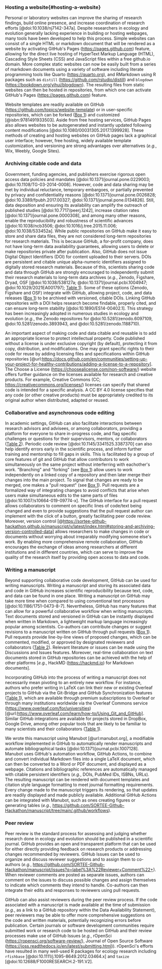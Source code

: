 <!--## GitHub in EcoEvo examples (Part 2)-->

### Hosting a website{#hosting-a-website}

<!--*Contributors to this section: Rob Crystal-Ornelas, Emma Hudgins*   -->
Personal or laboratory websites can improve the sharing of research findings, build online presence, and increase coordination of research efforts [@doi:10.1038/nj7142-347a].
Despite researchers in ecology and evolution generally lacking experience in building or hosting webpages, many tools have been developed to help this process. 
Simple websites can consist of a single HTML or markdown document that will be rendered as a website by activating GitHub's Pages (<https://pages.github.com>) feature, allowing for the direct live hosting of HyperText Markup Language (HTML), Cascading Style Sheets (CSS) and JavaScript files within a free github.io domain. 
More complex static websites can now be easily built from a series of markdown documents using a variety of software including literate programming tools like Quarto (<https://quarto.org>), and RMarkdown using R packages such as `distill` (<https://github.com/rstudio/distill>) and `blogdown` (<https://bookdown.org/yihui/blogdown>).
The resulting files from static websites can then be hosted in repositories, from which one can activate GitHub's Pages (<https://pages.github.com>) feature.

Website templates are readily available on GitHub (<https://github.com/topics/website-template>) or in user-specific repositories, which can be forked ([Box 1](#definitions)) and customized [@isbn:9781491933503].
Aside from free hosting services, GitHub Pages also allows websites to be autogenerated and instantly updated following content modifications [@doi:10.1080/00031305.2017.1399928].
These methods of creating and hosting websites on GitHub pages lack a graphical user interface; however, free hosting, widely available template customization, and versioning are strong advantages over alternatives (*e.g.*, Wix, Weebly, Google Sites).

### Archiving citable code and data

<!--*Contributors to this section: Rob Crystal-Ornelas, Emma Hudgins, Dylan Gomes, PHPB*-->

Government, funding agencies, and publishers exercise rigorous open access data policies and mandates [@doi:10.1371/journal.pone.0229003; @doi:10.1108/TG-03-2014-0008].
However, code and data sharing may be met by individual reluctance, temporary embargoes, or partially prevented by privacy and confidentiality reasons [@doi:10.1371/journal.pone.0026828; @doi:10.3389/fpubh.2017.00327; @doi:10.1371/journal.pone.0134826].
Still, data deposition and ensuring its availability can amplify the outreach of published studies [@doi:10.7717/peerj.1242], increase citation rates [@doi:10.1371/journal.pone.0000308], and among many other reasons, enable the reproducibility and robustness of scientific advances [@doi:10.1038/ncb3506; @doi:10.1016/j.tree.2015.11.006; @doi:10.1038/533452a].
While public repositories on GitHub make it easy to store and share data files, they are not considered long-term repositories for research materials.
This is because GitHub, a for-profit company, does not have long-term data availability guarantees, allowing users to delete or make repositories private after publication.
Also, GitHub does not issue Digital Object Identifiers (DOI) for content uploaded to their servers.
DOIs are persistent and citable unique alpha-numeric identifiers assigned to digitally stored research materials.
Because of this, scientists sharing code and data through GitHub are strongly encouraged to independently submit their research materials to long-term data archives (_e.g._, Zenodo, Figshare, Dryad, OSF [@doi:10.1038/538127a; @doi:10.1371/journal.pcbi.1004947; @doi:10.1029/2021EA001797]; [Table 1](#tbl:compare)).
Some of these options (Zenodo, Figshare and OSF) integrate with GitHub, allowing project, code, and data releases ([Box 1](#definitions)) to be archived with versioned, citable DOIs.
Linking GitHub repositories with a DOI helps research become findable, properly cited, and can ensure long-term stability [@doi:10.1890/ES14-00402.1].
This strategy has been increasingly adopted in numerous studies in ecology and evolution (_e.g._, the Zenodo repositores for @doi:10.5281/zenodo.6097109, @doi:10.5281/zenodo.3893943, and @doi:10.5281/zenodo.1188710).

An important aspect of making code and data citable and reusable is to add an appropriate license to protect intellectual property.
Code published without a license is under exclusive copyright (by default), protecting it from copy, distribution, and modifications.
One may grant specific rights to their code for reuse by adding licensing files and specifications within GitHub repositories [@url:https://docs.github.com/en/communities/setting-up-your-project-for-healthy-contributions/adding-a-license-to-a-repository].
The Choose a License (<https://choosealicense.com/non-software/>) website offers further guidance on the licenses available for research and creative products.
For example, Creative Commons (CC; <https://creativecommons.org/licenses/>) licenses can specify that shared code is intended for a specific analysis.
A CC BY 4.0 license specifies that any code (or other creative products) must be appropriately credited to its original author when distributed, adapted or reused.


### Collaborative and asynchronous code editing

<!--*Contributors to this section: Kaitlyn Gaynor, Rob Crystal-Ornelas, Ali, Allison Binley*-->

<!-- I think I accidentally added more jargon, but I feel like this section is really important to get right. I'd be open to leaving all the GitHub jargon out and simply citing a source on this instead.  -->

In academic settings, GitHub can also facilitate interactions between research advisors and advisees, or among collaborators, providing a platform for everyone to share in-progress code, and flag specific challenges or questions for their supervisors, mentors, or collaborators ([Table 2](#tbl:roles)).
Periodic code review [@doi:10.1145/3341525.3387370] can also help identify errors early in the scientific process, and inform further training and mentorship to fill gaps in skills.
This is facilitated by a group of core features of git and GitHub that allow contributors to work simultaneously on the same project without interferring with eachother's work.
"Branching" and "forking" (see [Box 1](#definitions)) allow users to work independently on a linked copy of a repository and then later merge their changes into the main project. 
To signal that changes are ready to be merged, one makes a "pull request" (see [Box 1](#definitions)).
Pull requests are a formalized way of integrating changes to avoid conflicts that arise when users make simultaneous edits to the same parts of files [@doi:10.1007/s10664-019-09774-x]. 
The GitHub interface for a pull request allows collaborators to comment on specific lines of code/text being changed and even to provide suggestions that the pull request author can implement with the click of a button, greatly facilitating peer code review.
Moreover, version control [@https://sortee-github-hackathon.github.io/manuscript/v/latest/index.html#storing-and-archiving-version-controlled-data] allows researchers to make changes in code or documents without worrying about irreparably modifying someone else's work.
By enabling more comprehensive remote collaboration, GitHub encourages the exchange of ideas among researchers at different institutions and in different countries, which can serve to improve the quality of the research itself by providing open access to data and code.


### Writing a manuscript

<!--*contributors to this section:* Emma J. Hudgins, Katherine Hébert-->

Beyond supporting collaborative code development, GitHub can be used for writing manuscripts.
Writing a manuscript and storing its associated data and code in GitHub increases scientific reproducibility because text, code, and data can be found in one place.
Writing a manuscript on GitHub may take more time when compared to using conventional text processors [@doi:10.1186/1751-0473-8-7].
Nevertheless, GitHub has many features that can allow for a powerful collaborative workflow when writing manuscripts.
Text documents stored and versioned in GitHub can be instantly displayed when written in Markdown, a lightweight markup language increasingly popular among scientists. Co-authors can contribute changes or suggest revisions to a manuscript written on GitHub through pull requests ([Box 1](#definitions)).
Pull requests provide line-by-line views of proposed changes, which can be commented, modified, or approved by designated reviewers and collaborators ([Table 2](#tbl:roles)).
Relevant literature or issues can be made using the Discussions and Issues features.
Moreover, real-time collaboration on text documents stored in GitHub repositories can be achieved with the help of other platforms [_e.g._, HackMD (<https://hackmd.io>) for Markdown documents]. 

Incorporating GitHub into the process of writing a manuscript does not necessarily mean pivoting to an entirely new workflow. 
For instance, authors who prefer writing in LaTeX can link their new or existing Overleaf projects to GitHub via the Git-Bridge and GitHub Synchronization features ([Table 1](#tbl:compare)), which are available through premium subscriptions to Overleaf or through many institutions worldwide via the Overleaf Commons service (<https://www.overleaf.com/for/universities>) [@url:https://www.overleaf.com/learn/how-to/Using_Git_and_GitHub]. 
Similar GitHub integrations are available for projects stored in DropBox, Google Drive, among other popular tools that are likely to be familiar to many scientists and their collaborators ([Table 1](#tbl:compare)).

We wrote this manuscript using Manubot [@url:manubot.org], a modifiable workflow implemented in GitHub to automatically render manuscripts and automate bibliographical tasks [@doi:10.1371/journal.pcbi.1007128].
Manubot uses GitHub's automation workflow, GitHub Actions, to combine and convert individual Markdown files into a single LaTeX document, which can then be converted to a Word or PDF document, and displayed as a webpage.
Citations and bibliographic references are automatically managed with citable persistent identifiers (_e.g._, DOIs, PubMed IDs, ISBNs, URLs).
The resulting manuscript can be rendered with document templates and citation style language formatting to meet journal formatting requirements.
Every change made to the manuscript triggers its rendering, so that updates are readily displayed and made publicly available.
Additional GitHub Actions can be integrated with Manubot, such as ones creating figures or generating tables (_e.g._, <https://github.com/SORTEE-Github-Hackathon/manuscript/tree/main/.github/workflows>).

### Peer review

<!--*contributors to this section:* Eric R. Scott-->

Peer review is the standard process for assessing and judging whether research done in ecology and evolution should be published in a scientific journal.
GitHub provides an open and transparent platform that can be used for either directly providing feedback on research products or addressing changes recommended by reviewers.
GitHub Issues can be used to organize and discuss reviewer suggestions and to assign them to co-authors (_e.g._, <https://github.com/SORTEE-Github-Hackathon/manuscript/issues?q=label%3A%22Reviewer+Comment%22+>).
When reviewer comments are posted as separate issues, authors can comment on the issues to discuss possible changes and assign themselves to indicate which comments they intend to handle.
Co-authors can then integrate their edits and responses to reviewers using pull requests.

GitHub can also assist reviewers during the peer review process.
If the code associated with a manuscript is made available at the time of submission (_e.g._, as a link to a GitHub repository within the Data Availability Statement), peer reviewers may be able to offer more comprehensive suggestions on the code and written materials, potentially recognizing errors before publication.
Certain journals or software development communities require submitted work or research code to be hosted on GitHub and their review processes make use of GitHub Issues (_e.g._, rOpenSci (<https://ropensci.org/software-review/>), Journal of Open Source Software (<https://joss.readthedocs.io/en/latest/submitting.html>)).
rOpenSci's efforts have resulted in many well-used R packages for ecology research including `rfishbase` [@doi:10.1111/j.1095-8649.2012.03464.x] and `taxize` [@doi:10.12688/F1000RESEARCH.2-191.V2].
